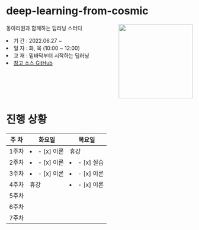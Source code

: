 # deep-learning-from-cosmic

<img src="https://github.com/WegraLee/deep-learning-from-scratch/blob/master/cover_image.jpg" width="200" align=right>

동아리원과 함께하는 딥러닝 스터디 

<li>기  간 : 2022.06.27 ~ 
<li>일  자 : 화, 목 (10:00 ~ 12:00)
<li>교  재 : 밑바닥부터 시작하는 딥러닝
<li> <a href=https://github.com/WegraLee/deep-learning-from-scratch>참고 소스 GitHub</a>

<br><br><br><br>

# 진행 상황

| 주 차 | 화요일 | 목요일 |
| --    | --     | --    |
| 1주차 | <li>- [x] 이론</li> |  휴강 |
| 2주차 | <li>- [x] 이론</li> |  <li>- [x] 실습</li> |
| 3주차 | <li>- [x] 이론</li> | <li>- [x] 이론</li> |
| 4주차 | 휴강 | <li>- [x] 이론</li> |
| 5주차 |
| 6주차 |
| 7주차 |
